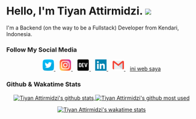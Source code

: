 # Hello, I'm Tiyan Attirmidzi. <img src="https://raw.githubusercontent.com/MartinHeinz/MartinHeinz/master/wave.gif" width="30px">

I'm a Backend (on the way to be a Fullstack) Developer from Kendari, Indonesia.

### Follow My Social Media
<p align='center'>
    <a href="https://twitter.com/onggolll" target="_blank">
        <img height="30" src="https://github.com/tiyan-attirmidzi/tiyan-attirmidzi/blob/master/assets/images/twitter.svg?raw=true">
    </a>
    &nbsp;&nbsp;
    <a href="https://instagram.com/tiyan.attirmidzi" target="_blank">
        <img height="30" src="https://github.com/tiyan-attirmidzi/tiyan-attirmidzi/blob/master/assets/images/instagram.svg?raw=true">
    </a>
    &nbsp;&nbsp;
    <a href="https://dev.to/tiyanattirmidzi" target="_blank">
        <img height="30" src="https://github.com/tiyan-attirmidzi/tiyan-attirmidzi/blob/master/assets/images/devto.svg?raw=true">
    </a>
    &nbsp;&nbsp;
    <a href="https://www.linkedin.com/in/tiyan-attirmidzi-223475156/" target="_blank">
        <img height="30" src="https://github.com/tiyan-attirmidzi/tiyan-attirmidzi/blob/master/assets/images/linkedin.svg?raw=true">
    </a>
    &nbsp;&nbsp;
    <a href="mailto:tiyanattirmidzi20@gmail.com" target="_blank">
        <img height="30" src="https://github.com/tiyan-attirmidzi/tiyan-attirmidzi/blob/master/assets/images/gmail.svg?raw=true">
    </a>
    &nbsp;&nbsp;
    <a href="https://tiyan-attirmidzi.github.io" target="_blank">
        ini web saya
    </a>
</div>

### Github & Wakatime Stats

<div align="center">
    <a href="https://github-readme-stats.vercel.app/api?username=tiyan-attirmidzi&count_private=true&show_icons=true&theme=react" target="_BLANK">
        <img align="center" src="https://github-readme-stats.vercel.app/api?username=tiyan-attirmidzi&count_private=true&show_icons=true&theme=react" alt="Tiyan Attirmidzi's github stats" />
    </a>
    <a href="https://github-readme-stats.vercel.app/api/top-langs/?username=tiyan-attirmidzi&show_icons=true&theme=react&layout=compact">
        <img align="center" src="https://github-readme-stats.vercel.app/api/top-langs/?username=tiyan-attirmidzi&show_icons=true&theme=react&layout=compact" alt="Tiyan Attirmidzi's github most used" />
    </a>
</div>

<p></p>

<div align="center">
    <a href="https://github-readme-stats.vercel.app/api/wakatime/?username=tiyanattirmidzi&show_icons=true&theme=react">
        <img src="https://github-readme-stats.vercel.app/api/wakatime/?username=tiyanattirmidzi&show_icons=true&theme=react" alt="Tiyan Attirmidzi's wakatime stats" />
    </a>
</div>